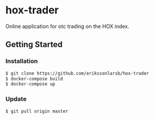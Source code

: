 # hox-trader
Online application for otc trading on the HOX index.

## Getting Started

### Installation

```sh
$ git clone https://github.com/erikssonlarsb/hox-trader
$ docker-compose build
$ docker-compose up
```

### Update

```sh
$ git pull origin master
```
